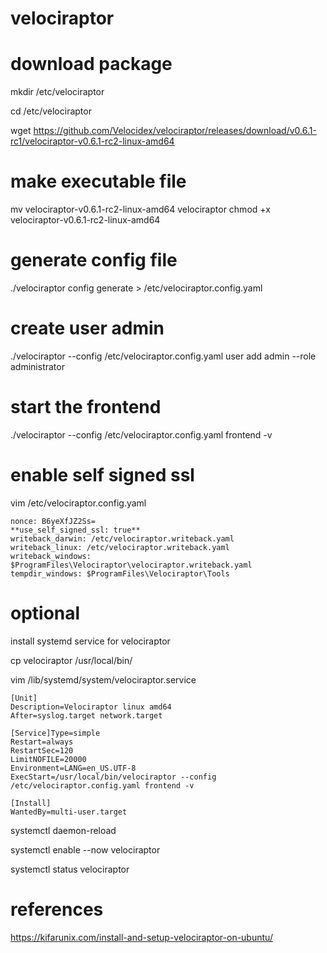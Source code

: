 # velociraptor

# download package
mkdir /etc/velociraptor

cd /etc/velociraptor

wget https://github.com/Velocidex/velociraptor/releases/download/v0.6.1-rc1/velociraptor-v0.6.1-rc2-linux-amd64

# make executable file
mv velociraptor-v0.6.1-rc2-linux-amd64 velociraptor
chmod +x velociraptor-v0.6.1-rc2-linux-amd64

# generate config file
./velociraptor config generate > /etc/velociraptor.config.yaml

# create user admin
./velociraptor --config /etc/velociraptor.config.yaml user add admin --role administrator

# start the frontend
./velociraptor --config /etc/velociraptor.config.yaml frontend -v

# enable self signed ssl
vim /etc/velociraptor.config.yaml

    nonce: B6yeXfJZ2Ss=
    **use_self_signed_ssl: true**
    writeback_darwin: /etc/velociraptor.writeback.yaml
    writeback_linux: /etc/velociraptor.writeback.yaml
    writeback_windows: $ProgramFiles\Velociraptor\velociraptor.writeback.yaml
    tempdir_windows: $ProgramFiles\Velociraptor\Tools


# optional
install systemd service for velociraptor                                                                                                                                           
 
cp velociraptor /usr/local/bin/

vim /lib/systemd/system/velociraptor.service

    [Unit]
    Description=Velociraptor linux amd64
    After=syslog.target network.target
    
    [Service]Type=simple
    Restart=always
    RestartSec=120
    LimitNOFILE=20000
    Environment=LANG=en_US.UTF-8
    ExecStart=/usr/local/bin/velociraptor --config /etc/velociraptor.config.yaml frontend -v

    [Install]
    WantedBy=multi-user.target




systemctl daemon-reload

systemctl enable --now velociraptor 

systemctl status velociraptor

# references
https://kifarunix.com/install-and-setup-velociraptor-on-ubuntu/
